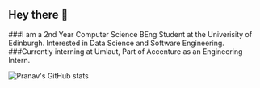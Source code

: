 ## Hey there 👋
###I am a 2nd Year Computer Science BEng Student at the Univerisity of Edinburgh. Interested in Data Science and Software Engineering.
###Currently interning at Umlaut, Part of Accenture as an Engineering Intern.

![Pranav's GitHub stats](https://github-readme-stats.vercel.app/api?username=pranavg23&show_icons=true&theme=cobalt)

<!--
**pranavg23/pranavg23** is a ✨ _special_ ✨ repository because its `README.md` (this file) appears on your GitHub profile.

Here are some ideas to get you started:

- 🔭 I’m currently working on ...
- 🌱 I’m currently learning ...
- 👯 I’m looking to collaborate on ...
- 🤔 I’m looking for help with ...
- 💬 Ask me about ...
- 📫 How to reach me: ...
- 😄 Pronouns: ...
- ⚡ Fun fact: ...
-->
